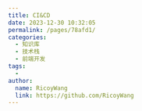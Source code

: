 ```yaml
---
title: CI&CD
date: 2023-12-30 10:32:05
permalink: /pages/78afd1/
categories:
  - 知识库
  - 技术栈
  - 前端开发
tags:
  - 
author: 
  name: RicoyWang
  link: https://github.com/RicoyWang
---
```

